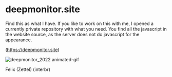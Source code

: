 # deepmonitor.site

Find this as what I have. If you like to work on this with me, I opened a currently private repository with what you need. You find all the javascript in the website source, as the server does not do javascript for the appearance.

(https://deepmonitor.site)

![deepmonitor_2022 animated-gif](https://t-cup.space/deepmonitor.site.gif)

Felix (Zettel) (interbr)
